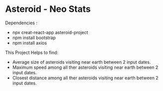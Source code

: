# Asteroid - Neo Stats

Dependencies :
* npx creat-react-app asteroid-project
* npm install bootstrap
* npm install axios

This Project Helps to find:
* Average size of asteroids visiting near earth between 2 input dates.
* Maximum speed among all ther asteroids visiting near earth between 2 input dates.
* Closest distance among all ther asteroids visiting near earth between 2 input dates.
